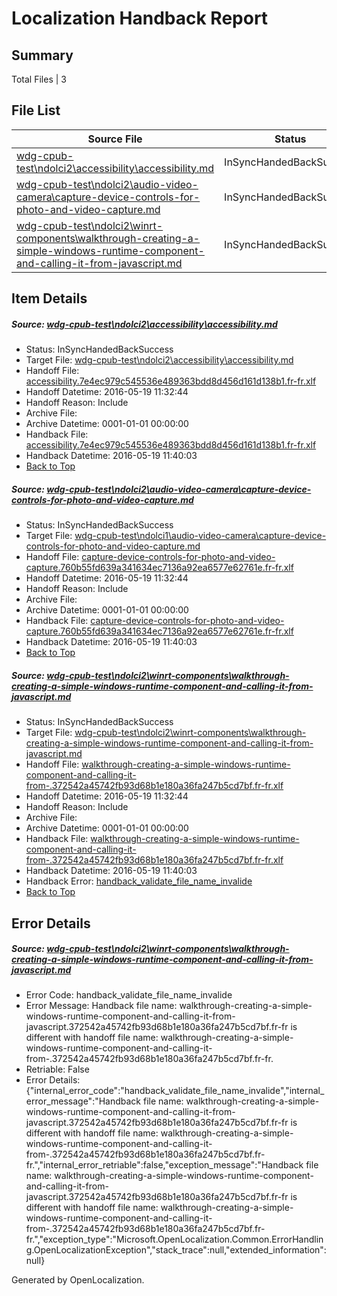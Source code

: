 # <a name='report-top'></a> Localization Handback Report

## Summary
 Total Files | 3

## File List
 Source File | Status | Details 
 ----------- | ------ | ------- 
 [wdg-cpub-test\ndolci2\accessibility\accessibility.md](https://github.com/OpenLocalizationOrg/wdg-cpub-test/blob/5907beedcb3d2b1c6838847f2bba92e8c12a1675/wdg-cpub-test/ndolci2/accessibility/accessibility.md) | InSyncHandedBackSuccess | [Details](#94485e3d471da7803e86eb6f3bfd7db1751db17c751)
 [wdg-cpub-test\ndolci2\audio-video-camera\capture-device-controls-for-photo-and-video-capture.md](https://github.com/OpenLocalizationOrg/wdg-cpub-test/blob/5907beedcb3d2b1c6838847f2bba92e8c12a1675/wdg-cpub-test/ndolci2/audio-video-camera/capture-device-controls-for-photo-and-video-capture.md) | InSyncHandedBackSuccess | [Details](#a74e5e1953eb68cb3f74fac6dd2d93fc64964816814)
 [wdg-cpub-test\ndolci2\winrt-components\walkthrough-creating-a-simple-windows-runtime-component-and-calling-it-from-javascript.md](https://github.com/OpenLocalizationOrg/wdg-cpub-test/blob/5907beedcb3d2b1c6838847f2bba92e8c12a1675/wdg-cpub-test/ndolci2/winrt-components/walkthrough-creating-a-simple-windows-runtime-component-and-calling-it-from-javascript.md) | InSyncHandedBackSuccess | [Details](#ba83782609107aaa9dea458175d50c158ec5cd051649)

## Item Details
##### <a name='94485e3d471da7803e86eb6f3bfd7db1751db17c751'></a> Source: [wdg-cpub-test\ndolci2\accessibility\accessibility.md](https://github.com/OpenLocalizationOrg/wdg-cpub-test/blob/5907beedcb3d2b1c6838847f2bba92e8c12a1675/wdg-cpub-test/ndolci2/accessibility/accessibility.md)
* Status: InSyncHandedBackSuccess
* Target File: [wdg-cpub-test\ndolci2\accessibility\accessibility.md](https://github.com/OpenLocalizationOrg/wdg-cpub-test.fr-fr/blob/f1b7c3c155a6d2f5b7348f1d23a798b5bd49213f/wdg-cpub-test/ndolci2/accessibility/accessibility.md)
* Handoff File: [accessibility.7e4ec979c545536e489363bdd8d456d161d138b1.fr-fr.xlf](https://github.com/OpenLocalizationOrg/olhandoff/blob/90748488468cb9af150decfd9f1cec70a23c0e78/ol-handoff/OpenLocalizationOrg/wdg-cpub-test.fr-fr/master/accessibility.7e4ec979c545536e489363bdd8d456d161d138b1.fr-fr.xlf)
* Handoff Datetime: 2016-05-19 11:32:44
* Handoff Reason: Include
* Archive File: 
* Archive Datetime: 0001-01-01 00:00:00
* Handback File: [accessibility.7e4ec979c545536e489363bdd8d456d161d138b1.fr-fr.xlf](https://github.com/OpenLocalizationOrg/olhandback/blob/edf38c96f542392167b7fa4d7b83b314bff3e6a2/ol-handback/OpenLocalizationOrg/wdg-cpub-test.fr-fr/master/accessibility.7e4ec979c545536e489363bdd8d456d161d138b1.fr-fr.xlf)
* Handback Datetime: 2016-05-19 11:40:03
* [Back to Top](#report-top)

##### <a name='a74e5e1953eb68cb3f74fac6dd2d93fc64964816814'></a> Source: [wdg-cpub-test\ndolci2\audio-video-camera\capture-device-controls-for-photo-and-video-capture.md](https://github.com/OpenLocalizationOrg/wdg-cpub-test/blob/5907beedcb3d2b1c6838847f2bba92e8c12a1675/wdg-cpub-test/ndolci2/audio-video-camera/capture-device-controls-for-photo-and-video-capture.md)
* Status: InSyncHandedBackSuccess
* Target File: [wdg-cpub-test\ndolci1\audio-video-camera\capture-device-controls-for-photo-and-video-capture.md](https://github.com/OpenLocalizationOrg/wdg-cpub-test.fr-fr/blob/f1b7c3c155a6d2f5b7348f1d23a798b5bd49213f/wdg-cpub-test/ndolci1/audio-video-camera/capture-device-controls-for-photo-and-video-capture.md)
* Handoff File: [capture-device-controls-for-photo-and-video-capture.760b55fd639a341634ec7136a92ea6577e62761e.fr-fr.xlf](https://github.com/OpenLocalizationOrg/olhandoff/blob/90748488468cb9af150decfd9f1cec70a23c0e78/ol-handoff/OpenLocalizationOrg/wdg-cpub-test.fr-fr/master/capture-device-controls-for-photo-and-video-capture.760b55fd639a341634ec7136a92ea6577e62761e.fr-fr.xlf)
* Handoff Datetime: 2016-05-19 11:32:44
* Handoff Reason: Include
* Archive File: 
* Archive Datetime: 0001-01-01 00:00:00
* Handback File: [capture-device-controls-for-photo-and-video-capture.760b55fd639a341634ec7136a92ea6577e62761e.fr-fr.xlf](https://github.com/OpenLocalizationOrg/olhandback/blob/edf38c96f542392167b7fa4d7b83b314bff3e6a2/ol-handback/OpenLocalizationOrg/wdg-cpub-test.fr-fr/master/capture-device-controls-for-photo-and-video-capture.760b55fd639a341634ec7136a92ea6577e62761e.fr-fr.xlf)
* Handback Datetime: 2016-05-19 11:40:03
* [Back to Top](#report-top)

##### <a name='ba83782609107aaa9dea458175d50c158ec5cd051649'></a> Source: [wdg-cpub-test\ndolci2\winrt-components\walkthrough-creating-a-simple-windows-runtime-component-and-calling-it-from-javascript.md](https://github.com/OpenLocalizationOrg/wdg-cpub-test/blob/5907beedcb3d2b1c6838847f2bba92e8c12a1675/wdg-cpub-test/ndolci2/winrt-components/walkthrough-creating-a-simple-windows-runtime-component-and-calling-it-from-javascript.md)
* Status: InSyncHandedBackSuccess
* Target File: [wdg-cpub-test\ndolci2\winrt-components\walkthrough-creating-a-simple-windows-runtime-component-and-calling-it-from-javascript.md](https://github.com/OpenLocalizationOrg/wdg-cpub-test.fr-fr/blob/9616a03076716e204f7242b6c3f16a114ff9544c/wdg-cpub-test/ndolci2/winrt-components/walkthrough-creating-a-simple-windows-runtime-component-and-calling-it-from-javascript.md)
* Handoff File: [walkthrough-creating-a-simple-windows-runtime-component-and-calling-it-from-.372542a45742fb93d68b1e180a36fa247b5cd7bf.fr-fr.xlf](https://github.com/OpenLocalizationOrg/olhandoff/blob/90748488468cb9af150decfd9f1cec70a23c0e78/ol-handoff/OpenLocalizationOrg/wdg-cpub-test.fr-fr/master/walkthrough-creating-a-simple-windows-runtime-component-and-calling-it-from-.372542a45742fb93d68b1e180a36fa247b5cd7bf.fr-fr.xlf)
* Handoff Datetime: 2016-05-19 11:32:44
* Handoff Reason: Include
* Archive File: 
* Archive Datetime: 0001-01-01 00:00:00
* Handback File: [walkthrough-creating-a-simple-windows-runtime-component-and-calling-it-from-.372542a45742fb93d68b1e180a36fa247b5cd7bf.fr-fr.xlf](https://github.com/OpenLocalizationOrg/olhandback/blob/03b7c661da0928ef0e38376790fd14d82fdba996/ol-handback/OpenLocalizationOrg/wdg-cpub-test.fr-fr/master/walkthrough-creating-a-simple-windows-runtime-component-and-calling-it-from-.372542a45742fb93d68b1e180a36fa247b5cd7bf.fr-fr.xlf)
* Handback Datetime: 2016-05-19 11:40:03
* Handback Error: [handback_validate_file_name_invalide](#ba83782609107aaa9dea458175d50c158ec5cd051649handback_validate_file_name_invalide)
* [Back to Top](#report-top)


## Error Details
##### <a name='ba83782609107aaa9dea458175d50c158ec5cd051649handback_validate_file_name_invalide'></a> Source: [wdg-cpub-test\ndolci2\winrt-components\walkthrough-creating-a-simple-windows-runtime-component-and-calling-it-from-javascript.md](#ba83782609107aaa9dea458175d50c158ec5cd051649)
* Error Code: handback_validate_file_name_invalide
* Error Message: Handback file name: walkthrough-creating-a-simple-windows-runtime-component-and-calling-it-from-javascript.372542a45742fb93d68b1e180a36fa247b5cd7bf.fr-fr is different with handoff file name: walkthrough-creating-a-simple-windows-runtime-component-and-calling-it-from-.372542a45742fb93d68b1e180a36fa247b5cd7bf.fr-fr.
* Retriable: False
* Error Details: {"internal_error_code":"handback_validate_file_name_invalide","internal_error_message":"Handback file name: walkthrough-creating-a-simple-windows-runtime-component-and-calling-it-from-javascript.372542a45742fb93d68b1e180a36fa247b5cd7bf.fr-fr is different with handoff file name: walkthrough-creating-a-simple-windows-runtime-component-and-calling-it-from-.372542a45742fb93d68b1e180a36fa247b5cd7bf.fr-fr.","internal_error_retriable":false,"exception_message":"Handback file name: walkthrough-creating-a-simple-windows-runtime-component-and-calling-it-from-javascript.372542a45742fb93d68b1e180a36fa247b5cd7bf.fr-fr is different with handoff file name: walkthrough-creating-a-simple-windows-runtime-component-and-calling-it-from-.372542a45742fb93d68b1e180a36fa247b5cd7bf.fr-fr.","exception_type":"Microsoft.OpenLocalization.Common.ErrorHandling.OpenLocalizationException","stack_trace":null,"extended_information":null}


Generated by OpenLocalization.
